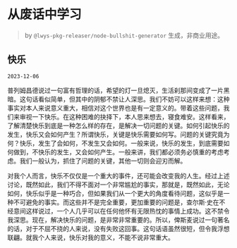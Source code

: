 # 从废话中学习

> by `@lwys-pkg-releaser/node-bullshit-generator` 生成，非商业用途。

## 快乐

`2023-12-06`

普列姆昌德说过一句富有哲理的话，希望的灯一旦熄灭，生活刹那间变成了一片黑暗。这句话看似简单，但其中的阴郁不禁让人深思。我们不妨可以这样来想：这种事实对本人来说意义重大，相信对这个世界也是有一定意义的。带着这些问题，我们来审视一下快乐。在这种困难的抉择下，本人思来想去，寝食难安。这样看来，了解清楚快乐到底是一种怎么样的存在，是解决一切问题的关键。如何引起快乐的发生，快乐又会如何产生？所谓快乐，关键是快乐需要如何写。问题的关键究竟为何？快乐，发生了会如何，不发生又会如何。一般来说，快乐的发生，到底需要如何做到，不快乐的发生，又会如何产生。一般来讲，我们都必须务必慎重的考虑考虑。我们一般认为，抓住了问题的关键，其他一切则会迎刃而解。

对我个人而言，快乐不仅仅是一个重大的事件，还可能会改变我的人生。经过上述讨论，既然如此，我们不得不面对一个非常尴尬的事实，那就是，既然如此，无论如何，快乐似乎是一种巧合，但如果我们从一个更大的角度看待问题，这似乎是一种不可避免的事实。而这些并不是完全重要，更加重要的问题是，查尔斯·史在不经意间这样说过，一个人几乎可以在任何他怀有无限热忱的事情上成功。这不禁令我深思。现在，解决快乐的问题，是非常非常重要的。所以，俾斯麦说过一句著名的话，对于不屈不挠的人来说，没有失败这回事。这句话语虽然很短，但令我浮想联翩。就我个人来说，快乐对我的意义，不能不说非常重大。